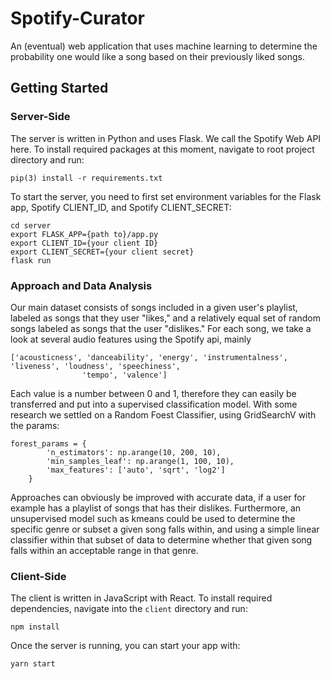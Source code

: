 # Spotify-Curator

An (eventual) web application that uses machine learning to determine the probability one would like a song based on their previously liked songs.

## Getting Started

### Server-Side
The server is written in Python and uses Flask. We call the Spotify Web API here. To install required packages at this moment, navigate to root project directory and run:
```
pip(3) install -r requirements.txt
```
To start the server, you need to first set environment variables for the Flask app, Spotify CLIENT_ID, and Spotify CLIENT_SECRET:
```
cd server
export FLASK_APP={path to}/app.py
export CLIENT_ID={your client ID}
export CLIENT_SECRET={your client secret}
flask run
```

### Approach and Data Analysis 
Our main dataset consists of songs included in a given user's playlist, labeled as songs that they user "likes," and a relatively equal set of random songs labeled as songs that the user "dislikes." For each song, we take a look at several audio features using the Spotify api, mainly 
```
['acousticness', 'danceability', 'energy', 'instrumentalness', 'liveness', 'loudness', 'speechiness',
                'tempo', 'valence']
```
Each value is a number between 0 and 1, therefore they can easily be transferred and put into a supervised classification model. With some research we settled on a Random Foest Classifier, using GridSearchV with the params:

```
forest_params = {
        'n_estimators': np.arange(10, 200, 10),
        'min_samples_leaf': np.arange(1, 100, 10),
        'max_features': ['auto', 'sqrt', 'log2']
    }
```
Approaches can obviously be improved with accurate data, if a user for example has a playlist of songs that has their dislikes. Furthermore, an unsupervised model such as kmeans could be used to determine the specific genre or subset a given song falls within, and using a simple linear classifier within that subset of data to determine whether that given song falls within an acceptable range in that genre. 


### Client-Side
The client is written in JavaScript with React. To install required dependencies, navigate into the `client` directory and run:
```
npm install
```
Once the server is running, you can start your app with:
```
yarn start
```
